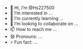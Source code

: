 - 👋 Hi, I’m @Hs227500
- 👀 I’m interested in ...
- 🌱 I’m currently learning ...
- 💞️ I’m looking to collaborate on ...
- 📫 How to reach me ...
- 😄 Pronouns: ...
- ⚡ Fun fact: ...

<!---
Hs227500/Hs227500 is a ✨ special ✨ repository because its `README.md` (this file) appears on your GitHub profile.
You can click the Preview link to take a look at your chages.
--->

